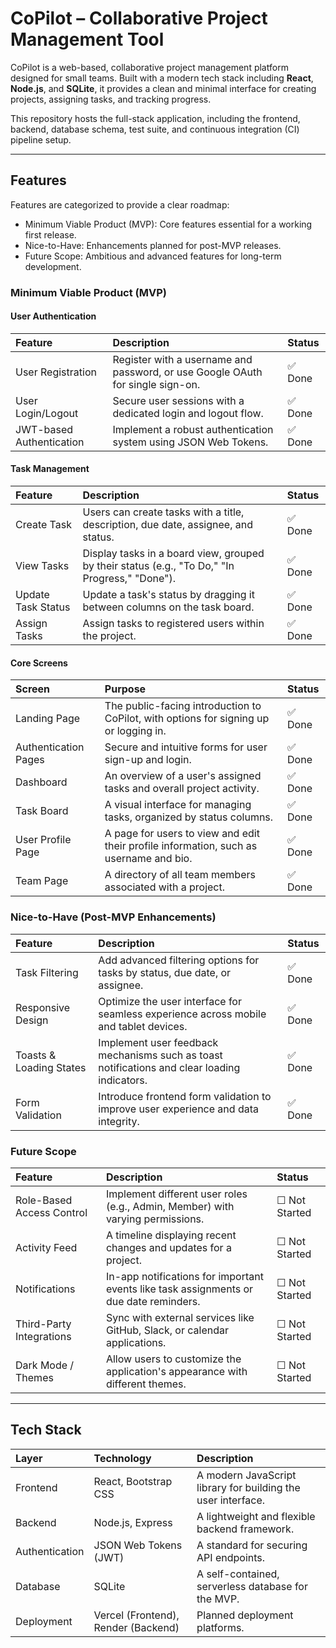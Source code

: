 # CoPilot – Collaborative Project Management Tool

CoPilot is a web-based, collaborative project management platform designed for small teams. Built with a modern tech stack including **React**, **Node.js**, and **SQLite**, it provides a clean and minimal interface for creating projects, assigning tasks, and tracking progress.

This repository hosts the full-stack application, including the frontend, backend, database schema, test suite, and continuous integration (CI) pipeline setup.

---

## Features

Features are categorized to provide a clear roadmap:

* Minimum Viable Product (MVP): Core features essential for a working first release.
* Nice-to-Have: Enhancements planned for post-MVP releases.
* Future Scope: Ambitious and advanced features for long-term development.

### Minimum Viable Product (MVP)

#### User Authentication
| Feature | Description | Status |
| :--- | :--- | :--- |
| User Registration | Register with a username and password, or use Google OAuth for single sign-on. | ✅ Done |
| User Login/Logout | Secure user sessions with a dedicated login and logout flow. | ✅ Done |
| JWT-based Authentication | Implement a robust authentication system using JSON Web Tokens. | ✅ Done |

#### Task Management
| Feature | Description | Status |
| :--- | :--- | :--- |
| Create Task | Users can create tasks with a title, description, due date, assignee, and status. | ✅ Done |
| View Tasks | Display tasks in a board view, grouped by their status (e.g., "To Do," "In Progress," "Done"). | ✅ Done |
| Update Task Status | Update a task's status by dragging it between columns on the task board. | ✅ Done |
| Assign Tasks | Assign tasks to registered users within the project. | ✅ Done |

#### Core Screens
| Screen | Purpose | Status |
| :--- | :--- | :--- |
| Landing Page | The public-facing introduction to CoPilot, with options for signing up or logging in. | ✅ Done |
| Authentication Pages | Secure and intuitive forms for user sign-up and login. | ✅ Done |
| Dashboard | An overview of a user's assigned tasks and overall project activity. | ✅ Done |
| Task Board | A visual interface for managing tasks, organized by status columns. | ✅ Done |
| User Profile Page | A page for users to view and edit their profile information, such as username and bio. | ✅ Done |
| Team Page | A directory of all team members associated with a project. | ✅ Done |

### Nice-to-Have (Post-MVP Enhancements)
| Feature | Description | Status |
| :--- | :--- | :--- |
| Task Filtering | Add advanced filtering options for tasks by status, due date, or assignee. | ✅ Done |
| Responsive Design | Optimize the user interface for seamless experience across mobile and tablet devices. | ✅ Done |
| Toasts & Loading States | Implement user feedback mechanisms such as toast notifications and clear loading indicators. | ✅ Done |
| Form Validation | Introduce frontend form validation to improve user experience and data integrity. | ✅ Done |

### Future Scope
| Feature | Description | Status |
| :--- | :--- | :--- |
| Role-Based Access Control | Implement different user roles (e.g., Admin, Member) with varying permissions. | ☐ Not Started |
| Activity Feed | A timeline displaying recent changes and updates for a project. | ☐ Not Started |
| Notifications | In-app notifications for important events like task assignments or due date reminders. | ☐ Not Started |
| Third-Party Integrations | Sync with external services like GitHub, Slack, or calendar applications. | ☐ Not Started |
| Dark Mode / Themes | Allow users to customize the application's appearance with different themes. | ☐ Not Started |

---

## Tech Stack

| Layer | Technology | Description |
| :--- | :--- | :--- |
| Frontend | React, Bootstrap CSS | A modern JavaScript library for building the user interface. |
| Backend | Node.js, Express | A lightweight and flexible backend framework. |
| Authentication | JSON Web Tokens (JWT) | A standard for securing API endpoints. |
| Database | SQLite | A self-contained, serverless database for the MVP. |
| Deployment | Vercel (Frontend), Render (Backend) | Planned deployment platforms. |


